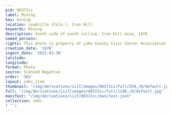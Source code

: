 ```yaml
---
pid: 00372cc
label: Mining
key: mining
location: Leadville (Colo.), Iron Hill
keywords: Mining
description: South side of south incline, Iron Hill mine, 1878
named_persons: 
rights: This photo is property of Lake County Civic Center Association.
creation_date: '1878'
ingest_date: '2021-03-30'
latitude: 
longitude: 
format: Photo
source: Scanned Negative
order: '362'
layout: cmhc_item
thumbnail: "/img/derivatives/iiif/images/00372cc/full/250,/0/default.jpg"
full: "/img/derivatives/iiif/images/00372cc/full/1140,/0/default.jpg"
manifest: "/img/derivatives/iiif/00372cc/manifest.json"
collection: cmhc
! '': 
---
```

